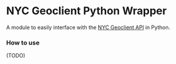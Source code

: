# NYC Geoclient Python Wrapper

A module to easily interface with the [NYC Geoclient API][api] in Python.

  [api]: http://developer.cityofnewyork.us/api/geoclient-api-beta

### How to use

(TODO)
